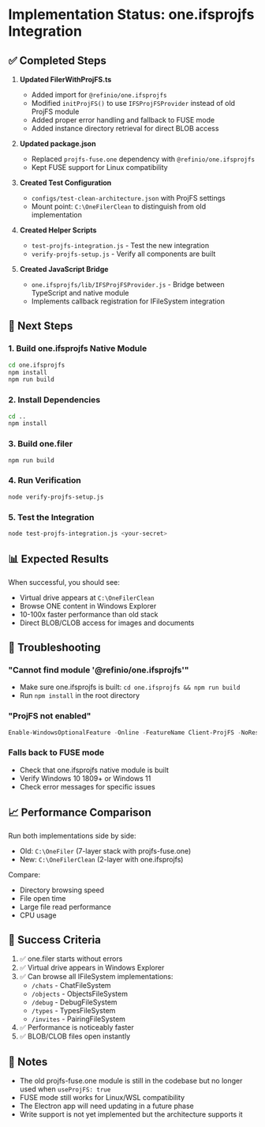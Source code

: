 # Implementation Status: one.ifsprojfs Integration

## ✅ Completed Steps

1. **Updated FilerWithProjFS.ts**
   - Added import for `@refinio/one.ifsprojfs`
   - Modified `initProjFS()` to use `IFSProjFSProvider` instead of old ProjFS module
   - Added proper error handling and fallback to FUSE mode
   - Added instance directory retrieval for direct BLOB access

2. **Updated package.json**
   - Replaced `projfs-fuse.one` dependency with `@refinio/one.ifsprojfs`
   - Kept FUSE support for Linux compatibility

3. **Created Test Configuration**
   - `configs/test-clean-architecture.json` with ProjFS settings
   - Mount point: `C:\OneFilerClean` to distinguish from old implementation

4. **Created Helper Scripts**
   - `test-projfs-integration.js` - Test the new integration
   - `verify-projfs-setup.js` - Verify all components are built

5. **Created JavaScript Bridge**
   - `one.ifsprojfs/lib/IFSProjFSProvider.js` - Bridge between TypeScript and native module
   - Implements callback registration for IFileSystem integration

## 🚧 Next Steps

### 1. Build one.ifsprojfs Native Module
```bash
cd one.ifsprojfs
npm install
npm run build
```

### 2. Install Dependencies
```bash
cd ..
npm install
```

### 3. Build one.filer
```bash
npm run build
```

### 4. Run Verification
```bash
node verify-projfs-setup.js
```

### 5. Test the Integration
```bash
node test-projfs-integration.js <your-secret>
```

## 📊 Expected Results

When successful, you should see:
- Virtual drive appears at `C:\OneFilerClean`
- Browse ONE content in Windows Explorer
- 10-100x faster performance than old stack
- Direct BLOB/CLOB access for images and documents

## 🐛 Troubleshooting

### "Cannot find module '@refinio/one.ifsprojfs'"
- Make sure one.ifsprojfs is built: `cd one.ifsprojfs && npm run build`
- Run `npm install` in the root directory

### "ProjFS not enabled"
```powershell
Enable-WindowsOptionalFeature -Online -FeatureName Client-ProjFS -NoRestart
```

### Falls back to FUSE mode
- Check that one.ifsprojfs native module is built
- Verify Windows 10 1809+ or Windows 11
- Check error messages for specific issues

## 📈 Performance Comparison

Run both implementations side by side:
- Old: `C:\OneFiler` (7-layer stack with projfs-fuse.one)
- New: `C:\OneFilerClean` (2-layer with one.ifsprojfs)

Compare:
- Directory browsing speed
- File open time
- Large file read performance
- CPU usage

## 🎯 Success Criteria

1. ✅ one.filer starts without errors
2. ✅ Virtual drive appears in Windows Explorer
3. ✅ Can browse all IFileSystem implementations:
   - `/chats` - ChatFileSystem
   - `/objects` - ObjectsFileSystem
   - `/debug` - DebugFileSystem
   - `/types` - TypesFileSystem
   - `/invites` - PairingFileSystem
4. ✅ Performance is noticeably faster
5. ✅ BLOB/CLOB files open instantly

## 📝 Notes

- The old projfs-fuse.one module is still in the codebase but no longer used when `useProjFS: true`
- FUSE mode still works for Linux/WSL compatibility
- The Electron app will need updating in a future phase
- Write support is not yet implemented but the architecture supports it